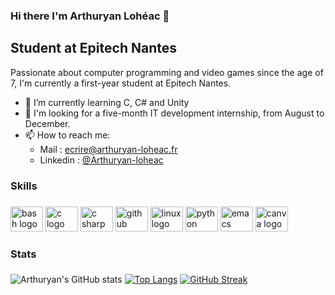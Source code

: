 ### Hi there I'm Arthuryan Lohéac 👋
## Student at Epitech Nantes

Passionate about computer programming and video games since the age of 7, I'm currently a first-year student at Epitech Nantes.

- 🌱 I’m currently learning C, C# and Unity
- 👯 I'm looking for a five-month IT development internship, from August to December.
- 📫 How to reach me:
  - Mail : ecrire@arthuryan-loheac.fr
  - Linkedin : <a href ="https://www.linkedin.com/in/arthuryan-loheac/">@Arthuryan-loheac</a>
###

<h3 align="left">Skills</h3>

###

<div align="left">
  <img src="https://cdn.jsdelivr.net/gh/devicons/devicon/icons/bash/bash-original.svg" height="40" width="52" alt="bash logo"  />
  <img src="https://cdn.jsdelivr.net/gh/devicons/devicon/icons/c/c-original.svg" height="40" width="52" alt="c logo"  />
  <img src="https://cdn.jsdelivr.net/gh/devicons/devicon/icons/csharp/csharp-original.svg" height="40" width="52" alt="c sharp logo"  />
  <img src="https://cdn.jsdelivr.net/gh/devicons/devicon/icons/git/git-original.svg" height="40" width="52" alt="github logo"  />
  <img src="https://cdn.jsdelivr.net/gh/devicons/devicon/icons/linux/linux-original.svg" height="40" width="52" alt="linux logo"  />
  <img src="https://cdn.jsdelivr.net/gh/devicons/devicon/icons/python/python-original.svg" height="40" width="52" alt="python logo"  />
  <img src="https://cdn.jsdelivr.net/gh/devicons/devicon/icons/emacs/emacs-original.svg" height="40" width="52" alt="emacs logo"  />
  <img src="https://cdn.jsdelivr.net/gh/devicons/devicon/icons/canva/canva-original.svg" height="40" width="52" alt="canva logo"  />
</div>

###
###

<h3 align="left">Stats</h3>

###
![Arthuryan's GitHub stats](https://github-readme-stats.vercel.app/api?username=ArthuryanLoheac&theme=dark&show_icons=true)
[![Top Langs](https://github-readme-stats.vercel.app/api/top-langs/?username=ArthuryanLoheac&layout=compact&theme=dark&show_icons=true)](https://github.com/ArthuryanLoheac/github-readme-stats)
[![GitHub Streak](https://streak-stats.demolab.com?user=ArthuryanLoheac&theme=dark&exclude_days=Sun%2CSat)](https://git.io/streak-stats)
